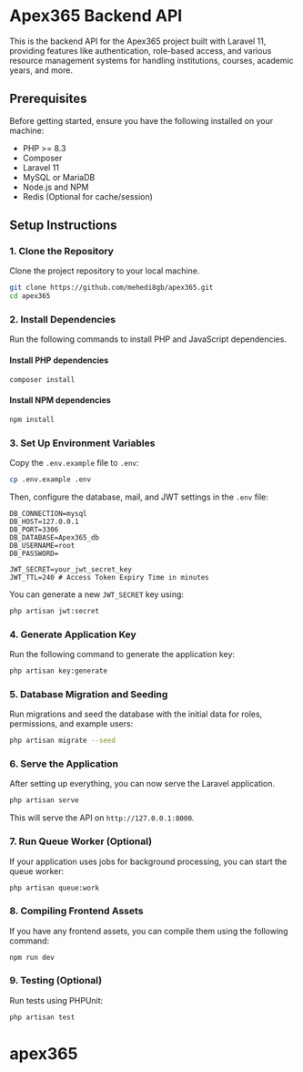 # Apex365 Backend API

This is the backend API for the Apex365 project built with Laravel 11, providing features like authentication, role-based access, and various resource management systems for handling institutions, courses, academic years, and more.

## Prerequisites

Before getting started, ensure you have the following installed on your machine:

- PHP >= 8.3
- Composer
- Laravel 11
- MySQL or MariaDB
- Node.js and NPM
- Redis (Optional for cache/session)

## Setup Instructions

### 1. Clone the Repository

Clone the project repository to your local machine.

```bash
git clone https://github.com/mehedi8gb/apex365.git
cd apex365
```

### 2. Install Dependencies

Run the following commands to install PHP and JavaScript dependencies.

#### Install PHP dependencies

```bash
composer install
```

#### Install NPM dependencies

```bash
npm install
```

### 3. Set Up Environment Variables

Copy the `.env.example` file to `.env`:

```bash
cp .env.example .env
```

Then, configure the database, mail, and JWT settings in the `.env` file:

```dotenv
DB_CONNECTION=mysql
DB_HOST=127.0.0.1
DB_PORT=3306
DB_DATABASE=Apex365_db
DB_USERNAME=root
DB_PASSWORD=

JWT_SECRET=your_jwt_secret_key
JWT_TTL=240 # Access Token Expiry Time in minutes
```

You can generate a new `JWT_SECRET` key using:

```bash
php artisan jwt:secret
```

### 4. Generate Application Key

Run the following command to generate the application key:

```bash
php artisan key:generate
```

### 5. Database Migration and Seeding

Run migrations and seed the database with the initial data for roles, permissions, and example users:

```bash
php artisan migrate --seed
```

### 6. Serve the Application

After setting up everything, you can now serve the Laravel application.

```bash
php artisan serve
```

This will serve the API on `http://127.0.0.1:8000`.

### 7. Run Queue Worker (Optional)

If your application uses jobs for background processing, you can start the queue worker:

```bash
php artisan queue:work
```

### 8. Compiling Frontend Assets

If you have any frontend assets, you can compile them using the following command:

```bash
npm run dev
```

### 9. Testing (Optional)

Run tests using PHPUnit:

```bash
php artisan test
```
# apex365
